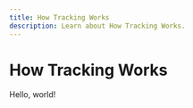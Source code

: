 ```yaml
---
title: How Tracking Works
description: Learn about How Tracking Works.
---
```


# How Tracking Works

Hello, world!
